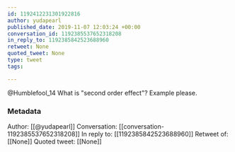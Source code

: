 ```yaml
---
id: 1192412231301922816
author: yudapearl
published_date: 2019-11-07 12:03:24 +00:00
conversation_id: 1192385537652318208
in_reply_to: 1192385842523688960
retweet: None
quoted_tweet: None
type: tweet
tags:

---
```


@Humblefool_14 What is "second order effect"? Example please.

### Metadata

Author: [[@yudapearl]]
Conversation: [[conversation-1192385537652318208]]
In reply to: [[1192385842523688960]]
Retweet of: [[None]]
Quoted tweet: [[None]]
